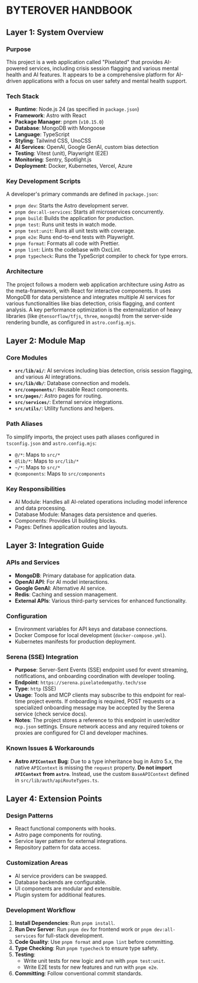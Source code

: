 # BYTEROVER HANDBOOK

## Layer 1: System Overview

### Purpose
This project is a web application called "Pixelated" that provides AI-powered services, including crisis session flagging and various mental health and AI features. It appears to be a comprehensive platform for AI-driven applications with a focus on user safety and mental health support.

### Tech Stack
- **Runtime**: Node.js 24 (as specified in `package.json`)
- **Framework**: Astro with React
- **Package Manager**: pnpm (`v10.15.0`)
- **Database**: MongoDB with Mongoose
- **Language**: TypeScript
- **Styling**: Tailwind CSS, UnoCSS
- **AI Services**: OpenAI, Google GenAI, custom bias detection
- **Testing**: Vitest (unit), Playwright (E2E)
- **Monitoring**: Sentry, Spotlight.js
- **Deployment**: Docker, Kubernetes, Vercel, Azure

### Key Development Scripts
A developer's primary commands are defined in `package.json`:
- `pnpm dev`: Starts the Astro development server.
- `pnpm dev:all-services`: Starts all microservices concurrently.
- `pnpm build`: Builds the application for production.
- `pnpm test`: Runs unit tests in watch mode.
- `pnpm test:unit`: Runs all unit tests with coverage.
- `pnpm e2e`: Runs end-to-end tests with Playwright.
- `pnpm format`: Formats all code with Prettier.
- `pnpm lint`: Lints the codebase with OxcLint.
- `pnpm typecheck`: Runs the TypeScript compiler to check for type errors.

### Architecture
The project follows a modern web application architecture using Astro as the meta-framework, with React for interactive components. It uses MongoDB for data persistence and integrates multiple AI services for various functionalities like bias detection, crisis flagging, and content analysis. A key performance optimization is the externalization of heavy libraries (like `@tensorflow/tfjs`, `three`, `mongodb`) from the server-side rendering bundle, as configured in `astro.config.mjs`.

## Layer 2: Module Map

### Core Modules
- **`src/lib/ai/`**: AI services including bias detection, crisis session flagging, and various AI integrations.
- **`src/lib/db/`**: Database connection and models.
- **`src/components/`**: Reusable React components.
- **`src/pages/`**: Astro pages for routing.
- **`src/services/`**: External service integrations.
- **`src/utils/`**: Utility functions and helpers.

### Path Aliases
To simplify imports, the project uses path aliases configured in `tsconfig.json` and `astro.config.mjs`:
- `@/*`: Maps to `src/*`
- `@lib/*`: Maps to `src/lib/*`
- `~/*`: Maps to `src/*`
- `@components`: Maps to `src/components`

### Key Responsibilities
- AI Module: Handles all AI-related operations including model inference and data processing.
- Database Module: Manages data persistence and queries.
- Components: Provides UI building blocks.
- Pages: Defines application routes and layouts.

## Layer 3: Integration Guide

### APIs and Services
- **MongoDB**: Primary database for application data.
- **OpenAI API**: For AI model interactions.
- **Google GenAI**: Alternative AI service.
- **Redis**: Caching and session management.
- **External APIs**: Various third-party services for enhanced functionality.

### Configuration
- Environment variables for API keys and database connections.
- Docker Compose for local development (`docker-compose.yml`).
- Kubernetes manifests for production deployment.

### Serena (SSE) Integration

- **Purpose**: Server-Sent Events (SSE) endpoint used for event streaming, notifications, and onboarding coordination with developer tooling.
- **Endpoint**: `https://serena.pixelatedempathy.tech/sse`
- **Type**: `http` (SSE)
- **Usage**: Tools and MCP clients may subscribe to this endpoint for real-time project events. If onboarding is required, POST requests or a specialized onboarding message may be accepted by the Serena service (check service docs).
- **Notes**: The project stores a reference to this endpoint in user/editor `mcp.json` settings. Ensure network access and any required tokens or proxies are configured for CI and developer machines.

### Known Issues & Workarounds
- **Astro `APIContext` Bug**: Due to a type inheritance bug in Astro 5.x, the native `APIContext` is missing the `request` property. **Do not import `APIContext` from `astro`**. Instead, use the custom `BaseAPIContext` defined in `src/lib/auth/apiRouteTypes.ts`.

## Layer 4: Extension Points

### Design Patterns
- React functional components with hooks.
- Astro page components for routing.
- Service layer pattern for external integrations.
- Repository pattern for data access.

### Customization Areas
- AI service providers can be swapped.
- Database backends are configurable.
- UI components are modular and extensible.
- Plugin system for additional features.

### Development Workflow
1.  **Install Dependencies**: Run `pnpm install`.
2.  **Run Dev Server**: Run `pnpm dev` for frontend work or `pnpm dev:all-services` for full-stack development.
3.  **Code Quality**: Use `pnpm format` and `pnpm lint` before committing.
4.  **Type Checking**: Run `pnpm typecheck` to ensure type safety.
5.  **Testing**:
    - Write unit tests for new logic and run with `pnpm test:unit`.
    - Write E2E tests for new features and run with `pnpm e2e`.
6.  **Committing**: Follow conventional commit standards.